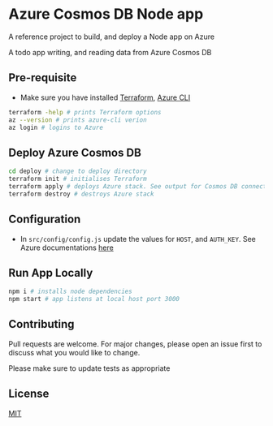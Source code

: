 # Azure Cosmos DB Node app

A reference project to build, and deploy a Node app on Azure

A todo app writing, and reading data from Azure Cosmos DB

## Pre-requisite

- Make sure you have installed [Terraform](https://learn.hashicorp.com/tutorials/terraform/install-cli), [Azure CLI](https://docs.microsoft.com/en-us/cli/azure/install-azure-cli)

```bash
terraform -help # prints Terraform options
az --version # prints azure-cli verion
az login # logins to Azure
```

## Deploy Azure Cosmos DB

```bash
cd deploy # change to deploy directory
terraform init # initialises Terraform
terraform apply # deploys Azure stack. See output for Cosmos DB connection details
terraform destroy # destroys Azure stack
```

## Configuration

- In `src/config/config.js` update the values for `HOST`, and `AUTH_KEY`. See Azure documentations [here](https://docs.microsoft.com/en-us/azure/cosmos-db/sql-api-nodejs-application#add-configjs)

## Run App Locally

```bash
npm i # installs node dependencies
npm start # app listens at local host port 3000
```

## Contributing

Pull requests are welcome. For major changes, please open an issue first to discuss what you would like to change.

Please make sure to update tests as appropriate

## License

[MIT](https://choosealicense.com/licenses/mit/)
